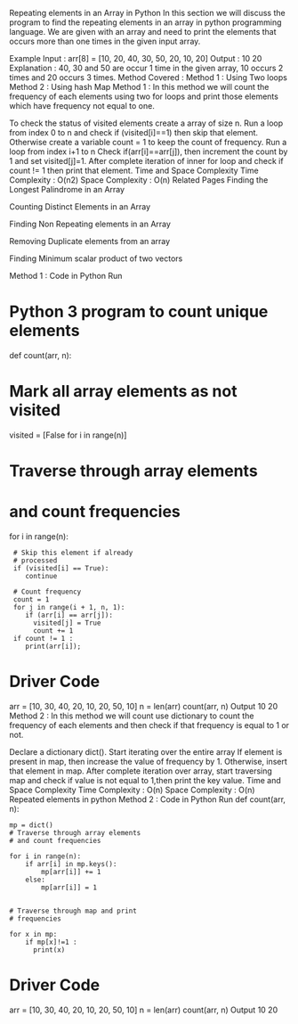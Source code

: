 Repeating elements in an Array in Python
In this section we will discuss the program to find the repeating elements in an array in python programming language. We are given with an array and need to print the elements that occurs more than one times in the given input array.

Example
Input : arr[8] = [10, 20, 40, 30, 50, 20, 10, 20]
Output : 10 20
Explanation : 40, 30 and 50 are occur 1 time in the given array, 10 occurs 2 times and 20 occurs 3 times.
Method Covered :
Method 1 : Using Two loops
Method 2 : Using hash Map
Method 1 :
In this method we will count the frequency of each elements using two for loops and print those elements which have frequency not equal to one.

To check the status of visited elements create a array of size n.
Run a loop from index 0 to n and check if (visited[i]==1) then skip that element.
Otherwise create a variable count = 1 to keep the count of frequency.
Run a loop from index i+1 to n
Check if(arr[i]==arr[j]), then increment the count by 1 and set visited[j]=1.
After complete iteration of inner for loop and check if count != 1 then print that element.
Time and Space Complexity
Time Complexity : O(n2)
Space Complexity : O(n)
Related Pages
Finding the Longest Palindrome in an Array

Counting Distinct Elements in an Array

Finding Non Repeating elements in an Array

Removing Duplicate elements from an array

Finding Minimum scalar product of two vectors

Method 1 : Code in Python
Run
# Python 3 program to count unique elements
def count(arr, n):

   # Mark all array elements as not visited
   visited = [False for i in range(n)]

   # Traverse through array elements
   # and count frequencies
   for i in range(n):

     # Skip this element if already
     # processed
     if (visited[i] == True):
        continue

     # Count frequency
     count = 1
     for j in range(i + 1, n, 1):
        if (arr[i] == arr[j]):
          visited[j] = True
          count += 1
     if count != 1 :
        print(arr[i]);


# Driver Code
arr = [10, 30, 40, 20, 10, 20, 50, 10]
n = len(arr)
count(arr, n)
Output
10
20
Method 2 :
In this method we will count use dictionary to count the frequency of each elements and then check if that frequency is equal to 1 or not.

Declare a dictionary dict().
Start iterating over the entire array
If element is present in map, then increase the value of frequency by 1.
Otherwise, insert that element in map.
After complete iteration over array, start traversing map and check if value is not equal to 1,then print the key value.
Time and Space Complexity
Time Complexity : O(n)
Space Complexity : O(n)
Repeated elements in python
Method 2 : Code in Python
Run
def count(arr, n):

    mp = dict()
    # Traverse through array elements
    # and count frequencies

    for i in range(n):
        if arr[i] in mp.keys():
            mp[arr[i]] += 1
        else:
            mp[arr[i]] = 1

           
    # Traverse through map and print
    # frequencies

    for x in mp:
        if mp[x]!=1 :
          print(x)
    
# Driver Code 
 
arr = [10, 30, 40, 20, 10, 20, 50, 10] 
n = len(arr) 
count(arr, n)
Output
10
20
